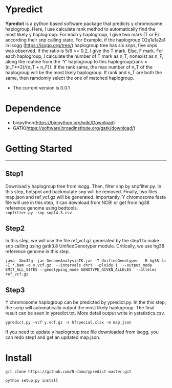 # Ypredict   
**Ypredict** is a python based software package that predicts y chromosome haplogroup. Here, I use calculate rank method to automatically find the most likely y haplogroup. For each y haplogroup, I give two mark (T or F) according their snp calling state. For Example, if the haplogroup O2a1a1a2a1 in isogg (<https://isogg.org/tree/>) haplogroup tree has six snps, five snps was observed. If the ratio is 5/6 >= 0.2, I give the T mark. Else, F mark. For each haplogroup, I calculate the number of T mark as n_T, nonexist as n_F, along the routine from the 'Y' haplogroup to this haplogroup(rank = (n_T**2)/(n_T + n_F)). If the rank same, the max number of n_T of the haplogroup will be the most likely haplogroup. If rank and n_T are both the same, then ramdomly select the one of matched haplogroup.
* The current version is 0.0.1  
  
# Dependence  
* biopython(<https://biopython.org/wiki/Download>)
* GATK(<https://software.broadinstitute.org/gatk/download/>)

# Getting Started
***
## Step1  
Download y haplogroup tree from isogg. Then, filter snp by snpfilter.py. In this step, hotspot and backmutate snp will be removed. Finally, two files map.json and ref_vcf.gz will be generated. Importantly, Y chromosome fasta file will use in this step, it can download from NCBI or get from hg38 reference genome using bedtools.  
`snpfilter.py -snp snp14.3.csv`  
## Step2  
In this step, we will use the file ref_vcf.gz generated by the step1 to make snp calling using gatk3.8 UnifiedGenotyper module. Critically, we use hg38 reference genome in this step.

`java -Xmx32g -jar GenomeAnalysisTK.jar -T UnifiedGenotyper 
-R hg38.fa -I *.bam -o y.vcf.gz 
--intervals chrY 
-ploidy 1 
--output_mode EMIT_ALL_SITES --genotyping_mode GENOTYPE_GIVEN_ALLELES 
--alleles ref_vcf.gz `  
## Step3  
Y chromosome haplogroup can be predicted by ypredict.py. In the this step, the scrip will automatically output the most likely haplogroup. The final result can be seen in ypredict.txt. More detail output write in ystatistics.csv.

`ypredict.py -vcf y.vcf.gz -s hfspecial.xlsx -m map.json`

If you need to update y haplogroup tree file downloaded from isogg, you can redo step1 and get an updated map.json.  
# Install  
`git clone https://github.com/N-damo/ypredict-master.git`  

`python setup.py install`